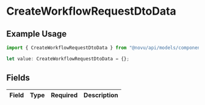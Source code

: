 # CreateWorkflowRequestDtoData

## Example Usage

```typescript
import { CreateWorkflowRequestDtoData } from "@novu/api/models/components";

let value: CreateWorkflowRequestDtoData = {};
```

## Fields

| Field       | Type        | Required    | Description |
| ----------- | ----------- | ----------- | ----------- |